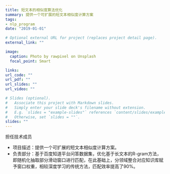 ```yaml
---
title: 短文本的相似度算法优化
summary: 提供一个可扩展的短文本相似度计算方案
tags:
- nlp_program
date: "2019-01-01"

# Optional external URL for project (replaces project detail page).
external_link: ""

image:
  caption: Photo by rawpixel on Unsplash
  focal_point: Smart

links:
url_code: ""
url_pdf: ""
url_slides: ""
url_video: ""

# Slides (optional).
#   Associate this project with Markdown slides.
#   Simply enter your slide deck's filename without extension.
#   E.g. `slides = "example-slides"` references `content/slides/example-slides.md`.
#   Otherwise, set `slides = ""`.
slides: ""
---
```

担任技术成员

- 项目描述：提供一个可扩展的短文本相似度计算方案。
- 负责部分：基于百度知道平台问答数据集，优化基于长文本的R-gram方法，即随机化抽取部分滑动窗口进行匹配，在此基础上，分领域整合对应知识库赋予窗口权重，相较深度学习的传统方法，匹配效率提高了90%。
